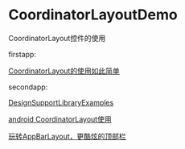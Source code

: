 # CoordinatorLayoutDemo
CoordinatorLayout控件的使用

firstapp:

[CoordinatorLayout的使用如此简单](http://www.jianshu.com/p/72d45d1f7d55)

secondapp:

[DesignSupportLibraryExamples](https://github.com/PareshMayani/DesignSupportLibraryExamples)

[android CoordinatorLayout使用](http://blog.csdn.net/xyz_lmn/article/details/48055919)

[玩转AppBarLayout，更酷炫的顶部栏](http://www.jianshu.com/p/d159f0176576)